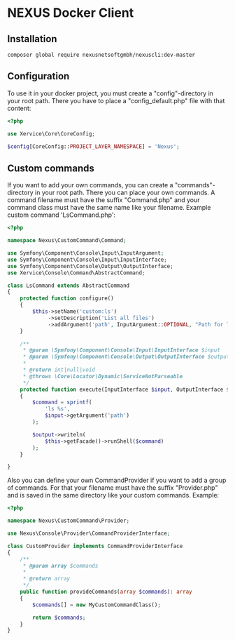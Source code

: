 NEXUS Docker Client
======================

Installation
------------

```
composer global require nexusnetsoftgmbh/nexuscli:dev-master
```


Configuration
--------------

To use it in your docker project, you must create a "config"-directory in your root path.
There you have to place a "config_default.php" file with that content:
```php
<?php

use Xervice\Core\CoreConfig;

$config[CoreConfig::PROJECT_LAYER_NAMESPACE] = 'Nexus';
```


Custom commands
----------------
If you want to add your own commands, you can create a "commands"-directory in your root path.
There you can place your own commands. A command filename must have the suffix "Command.php" and your command class must have the same name like your filename.
Example custom command 'LsCommand.php':
```php
<?php

namespace Nexus\CustomCommand\Command;

use Symfony\Component\Console\Input\InputArgument;
use Symfony\Component\Console\Input\InputInterface;
use Symfony\Component\Console\Output\OutputInterface;
use Xervice\Console\Command\AbstractCommand;

class LsCommand extends AbstractCommand
{
    protected function configure()
    {
        $this->setName('custom:ls')
             ->setDescription('List all files')
             ->addArgument('path', InputArgument::OPTIONAL, "Path for listing files", './');
    }

    /**
     * @param \Symfony\Component\Console\Input\InputInterface $input
     * @param \Symfony\Component\Console\Output\OutputInterface $output
     *
     * @return int|null|void
     * @throws \Core\Locator\Dynamic\ServiceNotParseable
     */
    protected function execute(InputInterface $input, OutputInterface $output)
    {
        $command = sprintf(
            'ls %s',
            $input->getArgument('path')
        );

        $output->writeln(
            $this->getFacade()->runShell($command)
        );
    }

}
```

Also you can define your own CommandProvider if you want to add a group of commands. For that your filename must have the suffix "Provider.php" and is saved in the same directory like your custom commands.
Example:
```php
<?php

namespace Nexus\CustomCommand\Provider;

use Nexus\Console\Provider\CommandProviderInterface;

class CustomProvider implements CommandProviderInterface
{
    /**
     * @param array $commands
     *
     * @return array
     */
    public function provideCommands(array $commands): array
    {
        $commands[] = new MyCustomCommandClass();

        return $commands;
    }
}
```